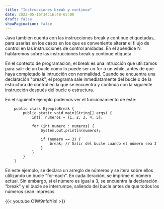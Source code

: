```yaml
---
title: "Instrucciones break y continue"
date: 2023-05-16T14:16:48-05:00
draft: false
showPagination: false
---
```


Java también cuenta con las instrucciones break y continue etiquetadas, para usarlas en los casos en los que 
es conveniente alterar el fl ujo de control en las instrucciones de control anidadas. En el apéndice N hablaremos 
sobre las instrucciones break y continue etiqueta.

En el contexto de programación, el break es una intrucción que utilizamos para salir de un bucle como lo puede ser un for o un while, antes de que haya completado la intrucción con normalidad.
Cuando se encuentra una declaración "break", el programa sale inmediatamente del bucle o de la estructura de control en la que se encuentra y continúa con la siguiente instrucción después del bucle o estructura.

En el siguiente ejemplo podemos ver el funcionamiento de este:

        public class EjemploBreak {
            public static void main(String[] args) {
                int[] numeros = {1, 2, 3, 4, 5};

                for (int numero : numeros) {
                    System.out.println(numero);
                    
                    if (numero == 3) {
                        break; // Salir del bucle cuando el número sea 3
                    }
                }
            }
        }

En este ejemplo, se declara un arreglo de números y se itera sobre ellos utilizando un bucle "for-each". En cada iteración, se imprime el número actual. Sin embargo, si el número es igual a 3, se encuentra la declaración "break" y el bucle se interrumpe, saliendo del bucle antes de que todos los números sean impresos. 

{{< youtube C1W9nfdYlnI >}}